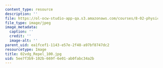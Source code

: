 ```yaml
---
content_type: resource
description: ''
file: https://ol-ocw-studio-app-qa.s3.amazonaws.com/courses/8-02-physics-ii-electricity-and-magnetism-spring-2007/5ee7f3b9102b669f6e01ab0fabc34a2b_02vdg_Repel_100.jpg
file_type: image/jpeg
image_metadata:
  caption: ''
  credit: ''
  image-alt: ''
parent_uid: ea1fcef1-1143-e57e-2f48-a97bf8747dc2
resourcetype: Image
title: 02vdg_Repel_100.jpg
uid: 5ee7f3b9-102b-669f-6e01-ab0fabc34a2b
---
```

